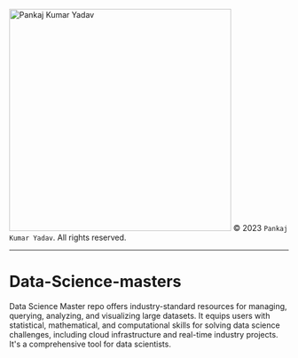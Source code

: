 
[<img src="https://user-images.githubusercontent.com/104052797/227734220-c880c683-a61d-41d7-8595-017d1feae370.jpg" alt="Pankaj Kumar Yadav" style="width: 400px; height: auto;">](https://www.linkedin.com/in/pankaj-kr-yadav/) &copy; 2023 `Pankaj Kumar Yadav`. All rights reserved.

----
# Data-Science-masters
Data Science Master repo offers industry-standard resources for managing, querying, analyzing, and visualizing large datasets. It equips users with statistical, mathematical, and computational skills for solving data science challenges, including cloud infrastructure and real-time industry projects. It's a comprehensive tool for data scientists.
